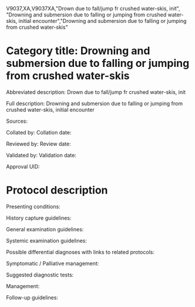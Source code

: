 V9037,XA,V9037XA,"Drown due to fall/jump fr crushed water-skis, init", "Drowning and submersion due to falling or jumping from crushed water-skis, initial encounter","Drowning and submersion due to falling or jumping from crushed water-skis"
# Category title: Drowning and submersion due to falling or jumping from crushed water-skis

Abbreviated description: Drown due to fall/jump fr crushed water-skis, init

Full description: Drowning and submersion due to falling or jumping from crushed water-skis, initial encounter

Sources:

Collated by:
Collation date:

Reviewed by:
Review date:

Validated by:
Validation date:

Approval UID:

# Protocol description

Presenting conditions:

History capture guidelines:

General examination guidelines:

Systemic examination guidelines:

Possible differential diagnoses with links to related protocols:

Symptomatic / Palliative management:

Suggested diagnostic tests:

Management:

Follow-up guidelines:
